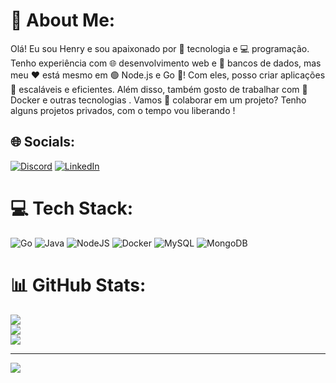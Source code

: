 # 💫 About Me:
 Olá! Eu sou Henry e sou apaixonado por 🚀 tecnologia e 💻 programação. Tenho experiência com 🌐 desenvolvimento web e 💾 bancos de dados, mas meu ❤️ está mesmo em 🟢 Node.js e Go 💙! Com eles, posso criar aplicações 🚀 escaláveis e eficientes. Além disso, também gosto de trabalhar com 🐳 Docker e outras tecnologias . Vamos 🤝 colaborar em um projeto?
 Tenho alguns projetos privados, com o tempo vou liberando !


## 🌐 Socials:
[![Discord](https://img.shields.io/badge/Discord-%237289DA.svg?logo=discord&logoColor=white)](https://discord.gg/Henrycall#8816) [![LinkedIn](https://img.shields.io/badge/LinkedIn-%230077B5.svg?logo=linkedin&logoColor=white)](https://www.linkedin.com/in/henrycallera/) 

# 💻 Tech Stack:
![Go](https://img.shields.io/badge/go-%2300ADD8.svg?style=for-the-badge&logo=go&logoColor=white) ![Java](https://img.shields.io/badge/java-%23ED8B00.svg?style=for-the-badge&logo=java&logoColor=white) ![NodeJS](https://img.shields.io/badge/node.js-6DA55F?style=for-the-badge&logo=node.js&logoColor=white) ![Docker](https://img.shields.io/badge/docker-%230db7ed.svg?style=for-the-badge&logo=docker&logoColor=white) ![MySQL](https://img.shields.io/badge/mysql-%2300f.svg?style=for-the-badge&logo=mysql&logoColor=white) ![MongoDB](https://img.shields.io/badge/MongoDB-%234ea94b.svg?style=for-the-badge&logo=mongodb&logoColor=white)
# 📊 GitHub Stats:
![](https://github-readme-stats.vercel.app/api?username=Henrycall&theme=dark&hide_border=false&include_all_commits=false&count_private=false)<br/>
![](https://github-readme-streak-stats.herokuapp.com/?user=Henrycall&theme=dark&hide_border=false)<br/>
![](https://github-readme-stats.vercel.app/api/top-langs/?username=Henrycall&theme=dark&hide_border=false&include_all_commits=false&count_private=false&layout=compact)

---
[![](https://visitcount.itsvg.in/api?id=Henrycall&icon=0&color=0)](https://visitcount.itsvg.in)

<!-- Proudly created with GPRM ( https://gprm.itsvg.in ) -->
